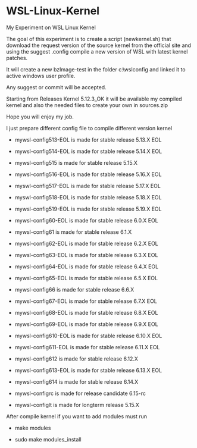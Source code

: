 # WSL-Linux-Kernel

My Experiment on WSL Linux Kernel

The goal of this experiment is to create a script (newkernel.sh) that download the request version of the source kernel from the official site and using the suggest .config compile a new version of WSL with latest kernel patches.

It will create a new bzImage-test in the folder c:\wslconfig and linked it to active windows user profile.

Any suggest or commit will be accepted.

Starting from Releases Kernel 5.12.3_OK it will be available my compiled kernel and also the needed files to create your own in sources.zip

Hope you will enjoy my job.

I just prepare different config file to compile different version kernel

- mywsl-config513-EOL is made for stable release 5.13.X EOL
- mywsl-config514-EOL is made for stable release 5.14.X EOL
- mywsl-config515 is made for stable release 5.15.X 
- mywsl-config516-EOL is made for stable release 5.16.X EOL
- myswl-config517-EOL is made for stable release 5.17.X EOL
- myswl-config518-EOL is made for stable release 5.18.X EOL
- mywsl-config519-EOL is made for stable release 5.19.X EOL
- mywsl-config60-EOL is made for stable release 6.0.X EOL
- mywsl-config61 is made for stable release 6.1.X
- mywsl-config62-EOL is made for stable release 6.2.X EOL
- mywsl-config63-EOL is made for stable release 6.3.X EOL
- mywsl-config64-EOL is made for stable release 6.4.X EOL
- mywsl-config65-EOL is made for stable release 6.5.X EOL
- mywsl-config66 is made for stable release 6.6.X
- mywsl-config67-EOL is made for stable release 6.7.X EOL
- mywsl-config68-EOL is made for stable release 6.8.X EOL
- mywsl-config69-EOL is made for stable release 6.9.X EOL
- mywsl-config610-EOL is made for stable release 6.10.X EOL
- mywsl-config611-EOL is made for stable release 6.11.X EOL
- mywsl-config612 is made for stable release 6.12.X
- mywsl-config613-EOL is made for stable release 6.13.X EOL
- mywsl-config614 is made for stable release 6.14.X

- mywsl-configrc is made for release candidate 6.15-rc


- mywsl-configlt is made for longterm release 5.15.X

After compile kernel
if you want to add modules
must run

- make modules

- sudo make modules_install
